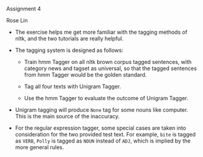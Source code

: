 Assignment 4

Rose Lin

* The exercise helps me get more familiar with the tagging methods of nltk, and the two tutorials are really helpful.

* The tagging system is designed as follows:

  * Train hmm Tagger on all nltk brown corpus tagged sentences, with category news and tagset as universal, so that the tagged sentences from hmm Tagger would be the golden standard.
  
  * Tag all four texts with Unigram Tagger.
  
  * Use the hmm Tagger to evaluate the outcome of Unigram Tagger.

* Unigram tagging will produce `None` tag for some nouns like computer. This is the main source of the inaccuracy.
 
* For the regular expression tagger, some special cases are taken into consideration for the two provided test text. For example, `bite` is tagged as `VERB`, `Polly` is tagged as `NOUN` instead of `ADJ`, which is implied by the more general rules.
